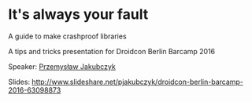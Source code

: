 # It's always your fault

A guide to make crashproof libraries

A tips and tricks presentation for Droidcon Berlin Barcamp 2016

Speaker: [Przemysław Jakubczyk](https://github.com/pjakubczyk)

Slides: http://www.slideshare.net/pjakubczyk/droidcon-berlin-barcamp-2016-63098873
